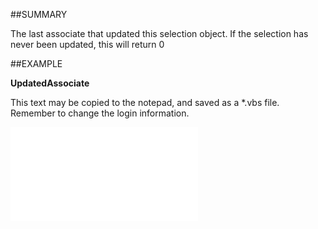 

##SUMMARY

The last associate that updated this selection object. If the selection has never been updated, this will return 0


##EXAMPLE

**UpdatedAssociate**

This text may be copied to the notepad, and saved as a *.vbs file. Remember to change the login information.

![](../../Examples/vbs/SOSelection.UpdatedAssociate.vbs.txt)





